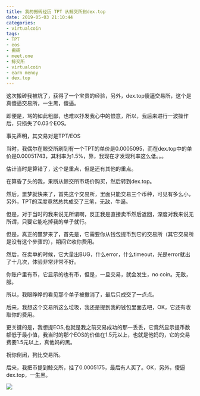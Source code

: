 ```yaml
---
title: 我的搬砖经历 TPT 从鲸交所到dex.top
date: 2019-05-03 21:10:44
categories:
- virtualcoin
tags:
- TPT
- eos
- 搬砖
- meet.one
- 鲸交所
- virtualcoin
- earn menoy
- dex.top
---
```

这次搬砖我被坑了，获得了一个宝贵的经验，另外，dex.top傻逼交易所，这个是真傻逼交易所，一生黑，傻逼。

即便是，骂的如此粗鄙，也难以抒发我心中的恨意，所以，我后来进行一波操作后，只损失了0.03个EOS。

<!-- more -->

事先声明，其交易对是TPT/EOS

当时，我偶尔在鲸交所刷到有一个TPT的单价是0.0005095，而在dex.top中的单价是0.00051743，其利率为1.5%，靠，我现在才发现利率这么低。。。

估计当时是算错了，这个是重点，但是还有其他的重点。

在算昏了头的我，果断从鲸交所市场价购买，然后转到dex.top。

然后，噩梦就快来了，首先这个交易所，里面只能交易三个币种，可见有多么小，另外，TPT的深度竟然总共成交了三笔，无敌，牛逼。

但是，对于当时的我来说无所谓啊，反正我是直接卖币然后返回，深度对我来说无所谓，只要它能吃掉我的单子就行。

但是，真正的噩梦来了，首先是，它需要你从钱包提币到它的交易所（其它交易所是没有这个步骤的），期间它收你费用。

然后，在卖单的时候，它大量出BUG，什么error，什么timeout，光是error就出了十几次，体验非常非常不好。

你账户里有币，它显示的也有币，但是，一旦交易，就会发生，no coin。无敌，服。

所以，我眼睁睁的看见那个单子被撤消了，最后只成交了一点点。

后来，我想这个交易所这么垃圾，我还是提到我的钱包里面去吧，OK，它还有收取你的费用。

更关键的是，我想提EOS,也就是我之前交易成功的那一丢丢，它竟然显示提币数额低于最小值，我当时的那个EOS的价值在1.5元以上，也就是他妈的，它的交易费要1.5元以上，真他妈的黑。

祝你倒闭，狗比交易所。

后来，我把币提到鲸交所，挂了0.0005175，最后有人买了。OK，另外，傻逼dex.top，一生黑。

![](/images/virtualcoin/8_0.jpg)
